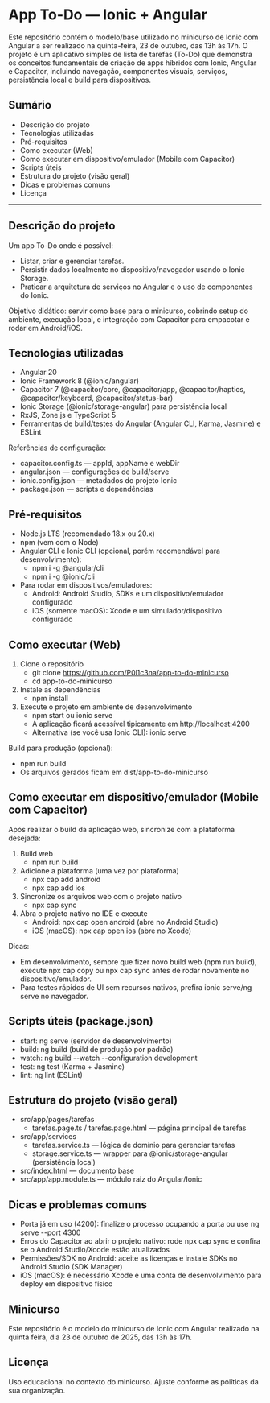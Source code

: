 # App To-Do — Ionic + Angular

Este repositório contém o modelo/base utilizado no minicurso de Ionic com Angular a ser realizado na quinta-feira, 23 de outubro, das 13h às 17h. O projeto é um aplicativo simples de lista de tarefas (To-Do) que demonstra os conceitos fundamentais de criação de apps híbridos com Ionic, Angular e Capacitor, incluindo navegação, componentes visuais, serviços, persistência local e build para dispositivos.

## Sumário
- Descrição do projeto
- Tecnologias utilizadas
- Pré-requisitos
- Como executar (Web)
- Como executar em dispositivo/emulador (Mobile com Capacitor)
- Scripts úteis
- Estrutura do projeto (visão geral)
- Dicas e problemas comuns
- Licença

---

## Descrição do projeto
Um app To-Do onde é possível:
- Listar, criar e gerenciar tarefas.
- Persistir dados localmente no dispositivo/navegador usando o Ionic Storage.
- Praticar a arquitetura de serviços no Angular e o uso de componentes do Ionic.

Objetivo didático: servir como base para o minicurso, cobrindo setup do ambiente, execução local, e integração com Capacitor para empacotar e rodar em Android/iOS.

## Tecnologias utilizadas
- Angular 20
- Ionic Framework 8 (@ionic/angular)
- Capacitor 7 (@capacitor/core, @capacitor/app, @capacitor/haptics, @capacitor/keyboard, @capacitor/status-bar)
- Ionic Storage (@ionic/storage-angular) para persistência local
- RxJS, Zone.js e TypeScript 5
- Ferramentas de build/testes do Angular (Angular CLI, Karma, Jasmine) e ESLint

Referências de configuração:
- capacitor.config.ts — appId, appName e webDir
- angular.json — configurações de build/serve
- ionic.config.json — metadados do projeto Ionic
- package.json — scripts e dependências

## Pré-requisitos
- Node.js LTS (recomendado 18.x ou 20.x)
- npm (vem com o Node)
- Angular CLI e Ionic CLI (opcional, porém recomendável para desenvolvimento):
  - npm i -g @angular/cli
  - npm i -g @ionic/cli
- Para rodar em dispositivos/emuladores:
  - Android: Android Studio, SDKs e um dispositivo/emulador configurado
  - iOS (somente macOS): Xcode e um simulador/dispositivo configurado

## Como executar (Web)
1. Clone o repositório
   - git clone <https://github.com/P0l1c3na/app-to-do-minicurso>
   - cd app-to-do-minicurso
2. Instale as dependências
   - npm install
3. Execute o projeto em ambiente de desenvolvimento
   - npm start ou ionic serve
   - A aplicação ficará acessível tipicamente em http://localhost:4200
   - Alternativa (se você usa Ionic CLI): ionic serve

Build para produção (opcional):
- npm run build
- Os arquivos gerados ficam em dist/app-to-do-minicurso

## Como executar em dispositivo/emulador (Mobile com Capacitor)
Após realizar o build da aplicação web, sincronize com a plataforma desejada:

1. Build web
   - npm run build
2. Adicione a plataforma (uma vez por plataforma)
   - npx cap add android
   - npx cap add ios
3. Sincronize os arquivos web com o projeto nativo
   - npx cap sync
4. Abra o projeto nativo no IDE e execute
   - Android: npx cap open android (abre no Android Studio)
   - iOS (macOS): npx cap open ios (abre no Xcode)

Dicas:
- Em desenvolvimento, sempre que fizer novo build web (npm run build), execute npx cap copy ou npx cap sync antes de rodar novamente no dispositivo/emulador.
- Para testes rápidos de UI sem recursos nativos, prefira ionic serve/ng serve no navegador.

## Scripts úteis (package.json)
- start: ng serve (servidor de desenvolvimento)
- build: ng build (build de produção por padrão)
- watch: ng build --watch --configuration development
- test: ng test (Karma + Jasmine)
- lint: ng lint (ESLint)

## Estrutura do projeto (visão geral)
- src/app/pages/tarefas
  - tarefas.page.ts / tarefas.page.html — página principal de tarefas
- src/app/services
  - tarefas.service.ts — lógica de domínio para gerenciar tarefas
  - storage.service.ts — wrapper para @ionic/storage-angular (persistência local)
- src/index.html — documento base
- src/app/app.module.ts — módulo raiz do Angular/Ionic

## Dicas e problemas comuns
- Porta já em uso (4200): finalize o processo ocupando a porta ou use ng serve --port 4300
- Erros do Capacitor ao abrir o projeto nativo: rode npx cap sync e confira se o Android Studio/Xcode estão atualizados
- Permissões/SDK no Android: aceite as licenças e instale SDKs no Android Studio (SDK Manager)
- iOS (macOS): é necessário Xcode e uma conta de desenvolvimento para deploy em dispositivo físico

## Minicurso
Este repositório é o modelo do minicurso de Ionic com Angular realizado na quinta feira, dia 23 de outubro de 2025, das 13h às 17h.

## Licença
Uso educacional no contexto do minicurso. Ajuste conforme as políticas da sua organização.
